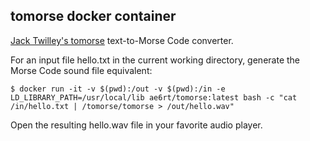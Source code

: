 ## tomorse docker container

[Jack Twilley's tomorse](https://github.com/mathuin/tomorse) text-to-Morse Code converter.

For an input file hello.txt in the current working directory, generate the Morse Code sound file equivalent:

```
$ docker run -it -v $(pwd):/out -v $(pwd):/in -e LD_LIBRARY_PATH=/usr/local/lib ae6rt/tomorse:latest bash -c "cat /in/hello.txt | /tomorse/tomorse > /out/hello.wav"
```

Open the resulting hello.wav file in your favorite audio player.
